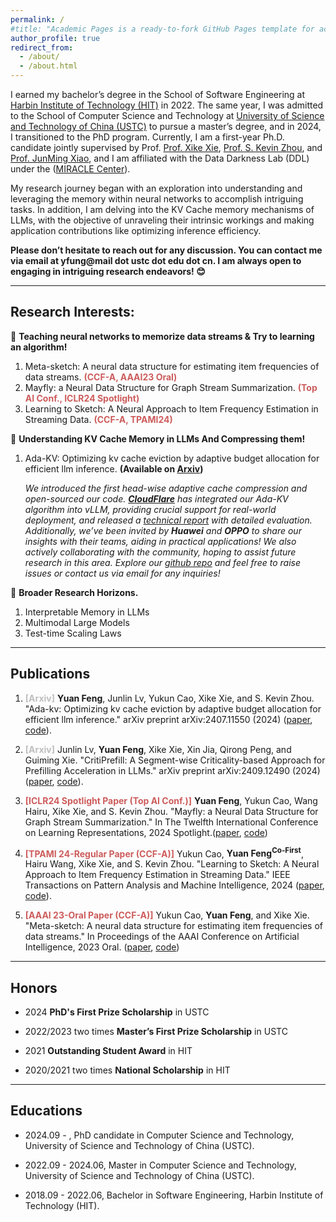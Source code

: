 ```yaml
---
permalink: /
#title: "Academic Pages is a ready-to-fork GitHub Pages template for academic personal websites"
author_profile: true
redirect_from: 
  - /about/
  - /about.html
---
```


I earned my bachelor’s degree in the School of Software Engineering at [Harbin Institute of Technology (HIT)](https://www.hit.edu.cn/) in 2022. The same year, I was admitted to the School of Computer Science and Technology at [University of Science and Technology of China (USTC)](https://www.ustc.edu.cn/) to pursue a master’s degree, and in 2024, I transitioned to the PhD program. Currently, I am a first-year Ph.D. candidate jointly supervised by Prof. [Prof. Xike Xie](http://staff.ustc.edu.cn/~xkxie/), [Prof. S. Kevin Zhou](https://scholar.google.com/citations?user=8eNm2GMAAAAJ&hl=en), and [Prof. JunMing Xiao](http://staff.ustc.edu.cn/~xiaomj/indexEN.html), and I am affiliated with the Data Darkness Lab (DDL) under the ([MIRACLE Center](https://miracle.ustc.edu.cn/main.htm)).

My research journey began with an exploration into understanding and leveraging the memory within neural networks to accomplish intriguing tasks. In addition, I am delving into the KV Cache memory mechanisms of LLMs, with the objective of unraveling their intrinsic workings and making application contributions like optimizing inference efficiency.

**Please don’t hesitate to reach out for any discussion. You can contact me via email at yfung@mail dot ustc dot edu dot cn. I am always open to engaging in intriguing research endeavors! 😊**

------

## Research Interests:

🎯 **Teaching neural networks to memorize data streams & Try to learning an algorithm!**

1. Meta-sketch: A neural data structure for estimating item frequencies of data streams. **<span style="color:#CD5C5C;"> (CCF-A, AAAI23 Oral)</span>**
2. Mayfly: a Neural Data Structure for Graph Stream Summarization. **<span style="color:#CD5C5C;"> (Top AI Conf., ICLR24 Spotlight)</span>**
3. Learning to Sketch: A Neural Approach to Item Frequency Estimation in Streaming Data. **<span style="color:#CD5C5C;"> (CCF-A, TPAMI24)</span>**

🎯 **Understanding KV Cache Memory in LLMs And Compressing them!**

1. Ada-KV: Optimizing kv cache eviction by adaptive budget allocation for efficient llm inference. **(Available on [Arxiv](https://arxiv.org/abs/2407.11550))**
  
    *We introduced the first head-wise adaptive cache compression and open-sourced our code. [**CloudFlare**](https://blog.cloudflare.com/workers-ai/making-workers-ai-faster/) has integrated our Ada-KV algorithm into vLLM, providing crucial support for real-world deployment, and released a [technical report](https://arxiv.org/abs/2410.00161) with detailed evaluation. Additionally, we’ve been invited by **Huawei** and **OPPO** to share our insights with their teams, aiding in practical applications!  We also actively collaborating with the community, hoping to assist future research in this area. Explore our [github repo](https://github.com/FFY0/AdaKV) and feel free to raise issues or contact us via email for any inquiries!*

🎯 **Broader Research Horizons.**

1. Interpretable Memory in LLMs
2. Multimodal Large Models
3. Test-time Scaling Laws

------

## Publications

1.  <span style="color:#BEBEBE;">**[Arxiv]**</span> **Yuan Feng**, Junlin Lv, Yukun Cao, Xike Xie, and S. Kevin Zhou. "Ada-kv: Optimizing kv cache eviction by adaptive budget allocation for efficient llm inference." arXiv preprint arXiv:2407.11550 (2024) ([paper](https://arxiv.org/abs/2407.11550), [code](https://github.com/FFY0/AdaKV)).

2. <span style="color:#BEBEBE;">**[Arxiv]**</span> Junlin Lv, **Yuan Feng**, Xike Xie, Xin Jia, Qirong Peng, and Guiming Xie. "CritiPrefill: A Segment-wise Criticality-based Approach for Prefilling Acceleration in LLMs." arXiv preprint arXiv:2409.12490 (2024) ([paper](https://arxiv.org/abs/2409.12490), [code](https://github.com/66RING/CritiPrefill)).

3. <span style="color:#CD5C5C;"> **[ICLR24 Spotlight Paper (Top AI Conf.)]**</span>  **Yuan Feng**, Yukun Cao, Wang Hairu, Xike Xie, and S. Kevin Zhou. "Mayfly: a Neural Data Structure for Graph Stream Summarization." In The Twelfth International Conference on Learning Representations, 2024 Spotlight.([paper](https://openreview.net/pdf?id=n7Sr8SW4bn), [code](https://openreview.net/attachment?id=n7Sr8SW4bn&name=supplementary_material))

4.  <span style="color:#CD5C5C;"> **[TPAMI 24-Regular Paper (CCF-A)]**</span> Yukun Cao, **Yuan Feng<sup>Co-First</sup>**, Hairu Wang, Xike Xie, and S. Kevin Zhou. "Learning to Sketch: A Neural Approach to Item Frequency Estimation in Streaming Data." IEEE Transactions on Pattern Analysis and Machine Intelligence, 2024 ([paper](https://ieeexplore.ieee.org/abstract/document/10499867/), [code](https://github.com/FFY0/MetaSketch_TPAMI)).

5. <span style="color:#CD5C5C;"> **[AAAI 23-Oral Paper (CCF-A)]**</span>  Yukun Cao, **Yuan Feng**, and Xike Xie. "Meta-sketch: A neural data structure for estimating item frequencies of data streams." In Proceedings of the AAAI Conference on Artificial Intelligence, 2023 Oral. ([paper](https://ojs.aaai.org/index.php/AAAI/article/view/25846), [code](https://github.com/FFY0/meta-sketch))

------

## Honors

* 2024 **PhD's First Prize Scholarship** in USTC

* 2022/2023 two times **Master’s First Prize Scholarship** in USTC

* 2021 **Outstanding Student Award** in HIT

* 2020/2021 two times **National Scholarship** in HIT

------

## Educations

* 2024.09 - , PhD candidate in Computer Science and Technology, University of Science and Technology of China (USTC).

* 2022.09 - 2024.06, Master in Computer Science and Technology, University of Science and Technology of China (USTC).

* 2018.09 - 2022.06, Bachelor in Software Engineering, Harbin Institute of Technology (HIT).
